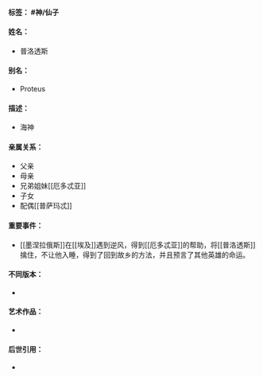 #### 标签： #神/仙子
#### 姓名：
- 普洛透斯
#### 别名：
- Proteus
#### 描述：
- 海神
#### 亲属关系：
- 父亲
- 母亲
- 兄弟姐妹[[厄多忒亚]]
- 子女
- 配偶[[普萨玛忒]]
#### 重要事件：
- [[墨涅拉俄斯]]在[[埃及]]遇到逆风，得到[[厄多忒亚]]的帮助，将[[普洛透斯]]擒住，不让他入睡，得到了回到故乡的方法，并且预言了其他英雄的命运。
#### 不同版本：
- 
#### 艺术作品：
- 
#### 后世引用：
- 
